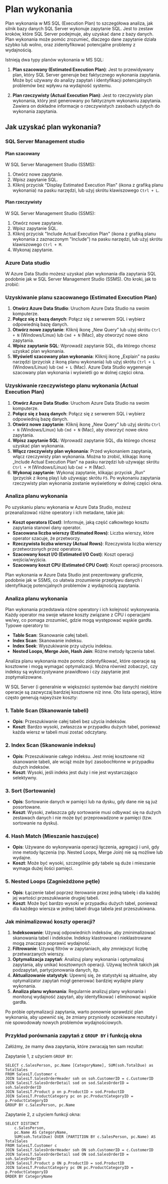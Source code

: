 # Plan wykonania

Plan wykonania w MS SQL (Execution Plan) to szczegółowa analiza, jak silnik bazy danych SQL Server wykonuje zapytanie SQL. Jest to zestaw kroków, które SQL Server podejmuje, aby uzyskać dane z bazy danych. Plan wykonania może pomóc zrozumieć, dlaczego dane zapytanie działa szybko lub wolno, oraz zidentyfikować potencjalne problemy z wydajnością.

Istnieją dwa typy planów wykonania w MS SQL:

1. **Plan szacowany (Estimated Execution Plan)**: Jest to przewidywany plan, który SQL Server generuje bez faktycznego wykonania zapytania. Może być używany do analizy zapytań i identyfikacji potencjalnych problemów bez wpływu na wydajność systemu.
    
2. **Plan rzeczywisty (Actual Execution Plan)**: Jest to rzeczywisty plan wykonania, który jest generowany po faktycznym wykonaniu zapytania. Zawiera on dokładne informacje o rzeczywistych zasobach użytych do wykonania zapytania.
    

## Jak uzyskać plan wykonania?

### SQL Server Management studio

#### Plan szacowany

W SQL Server Management Studio (SSMS):

1. Otwórz nowe zapytanie.
2. Wpisz zapytanie SQL.
3. Kliknij przycisk "Display Estimated Execution Plan" (ikona z grafiką planu wykonania) na pasku narzędzi, lub użyj skrótu klawiszowego `Ctrl + L`.

#### Plan rzeczywisty

W SQL Server Management Studio (SSMS):

1. Otwórz nowe zapytanie.
2. Wpisz zapytanie SQL.
3. Kliknij przycisk "Include Actual Execution Plan" (ikona z grafiką planu wykonania z zaznaczonym "Include") na pasku narzędzi, lub użyj skrótu klawiszowego `Ctrl + M`.
4. Wykonaj zapytanie.

### Azure Data studio

W Azure Data Studio możesz uzyskać plan wykonania dla zapytania SQL podobnie jak w SQL Server Management Studio (SSMS). Oto kroki, jak to zrobić:

### Uzyskiwanie planu szacowanego (Estimated Execution Plan)

1. **Otwórz Azure Data Studio**: Uruchom Azure Data Studio na swoim komputerze.
2. **Połącz się z bazą danych**: Połącz się z serwerem SQL i wybierz odpowiednią bazę danych.
3. **Otwórz nowe zapytanie**: Kliknij ikonę „New Query” lub użyj skrótu `Ctrl + N` (Windows/Linux) lub `Cmd + N` (Mac), aby otworzyć nowe okno zapytania.
4. **Wpisz zapytanie SQL**: Wprowadź zapytanie SQL, dla którego chcesz uzyskać plan wykonania.
5. **Wyświetl szacowany plan wykonania**: Kliknij ikonę „Explain” na pasku narzędzi (przycisk z ikoną planu wykonania) lub użyj skrótu `Ctrl + L` (Windows/Linux) lub `Cmd + L` (Mac). Azure Data Studio wygeneruje szacowany plan wykonania i wyświetli go w dolnej części okna.

### Uzyskiwanie rzeczywistego planu wykonania (Actual Execution Plan)

1. **Otwórz Azure Data Studio**: Uruchom Azure Data Studio na swoim komputerze.
2. **Połącz się z bazą danych**: Połącz się z serwerem SQL i wybierz odpowiednią bazę danych.
3. **Otwórz nowe zapytanie**: Kliknij ikonę „New Query” lub użyj skrótu `Ctrl + N` (Windows/Linux) lub `Cmd + N` (Mac), aby otworzyć nowe okno zapytania.
4. **Wpisz zapytanie SQL**: Wprowadź zapytanie SQL, dla którego chcesz uzyskać plan wykonania.
5. **Włącz rzeczywisty plan wykonania**: Przed wykonaniem zapytania, włącz rzeczywisty plan wykonania. Można to zrobić, klikając ikonę „Include Actual Execution Plan” na pasku narzędzi lub używając skrótu `Ctrl + M` (Windows/Linux) lub `Cmd + M` (Mac).
6. **Wykonaj zapytanie**: Wykonaj zapytanie, klikając przycisk „Run” (przycisk z ikoną play) lub używając skrótu `F5`. Po wykonaniu zapytania rzeczywisty plan wykonania zostanie wyświetlony w dolnej części okna.

### Analiza planu wykonania

Po uzyskaniu planu wykonania w Azure Data Studio, możesz przeanalizować różne operatory i ich metadane, takie jak:

- **Koszt operatora (Cost)**: Informuje, jaką część całkowitego kosztu zapytania stanowi dany operator.
- **Szacowana liczba wierszy (Estimated Rows)**: Liczba wierszy, które operator szacuje, że przetworzy.
- **Rzeczywista liczba wierszy (Actual Rows)**: Rzeczywista liczba wierszy przetworzonych przez operatora.
- **Szacowany koszt I/O (Estimated I/O Cost)**: Koszt operacji wejścia/wyjścia.
- **Szacowany koszt CPU (Estimated CPU Cost)**: Koszt operacji procesora.

Plan wykonania w Azure Data Studio jest prezentowany graficznie, podobnie jak w SSMS, co ułatwia zrozumienie przepływu danych i identyfikację potencjalnych problemów z wydajnością zapytania.

### Analiza planu wykonania

Plan wykonania przedstawia różne operatory i ich kolejność wykonywania. Każdy operator ma swoje własne koszty związane z CPU i operacjami we/wy, co pomaga zrozumieć, gdzie mogą występować wąskie gardła. Typowe operatory to:

- **Table Scan**: Skanowanie całej tabeli.
- **Index Scan**: Skanowanie indeksu.
- **Index Seek**: Wyszukiwanie przy użyciu indeksu.
- **Nested Loops, Merge Join, Hash Join**: Różne metody łączenia tabel.

Analiza planu wykonania może pomóc zidentyfikować, które operacje są kosztowne i mogą wymagać optymalizacji. Można również zobaczyć, czy indeksy są wykorzystywane prawidłowo i czy zapytanie jest zoptymalizowane.

W SQL Server (i generalnie w większości systemów baz danych) niektóre operacje są zazwyczaj bardziej kosztowne niż inne. Oto lista operacji, które często generują najwyższe koszty:

### 1\. **Table Scan (Skanowanie tabeli)**

- **Opis**: Przeszukiwanie całej tabeli bez użycia indeksów.
- **Koszt**: Bardzo wysoki, zwłaszcza w przypadku dużych tabel, ponieważ każda wiersz w tabeli musi zostać odczytany.

### 2\. **Index Scan (Skanowanie indeksu)**

- **Opis**: Przeszukiwanie całego indeksu. Jest mniej kosztowne niż skanowanie tabeli, ale wciąż może być zasobochłonne w przypadku dużych indeksów.
- **Koszt**: Wysoki, jeśli indeks jest duży i nie jest wystarczająco selektywny.

### 3\. **Sort (Sortowanie)**

- **Opis**: Sortowanie danych w pamięci lub na dysku, gdy dane nie są już posortowane.
- **Koszt**: Wysoki, zwłaszcza gdy sortowanie musi odbywać się na dużych zestawach danych i nie może być przeprowadzone w pamięci (tzw. sortowanie na dysku).

### 4\. **Hash Match (Mieszanie haszujące)**

- **Opis**: Używane do wykonywania operacji łączenia, agregacji i unii, gdy inne metody łączenia (np. Nested Loops, Merge Join) nie są możliwe lub wydajne.
- **Koszt**: Może być wysoki, szczególnie gdy tabele są duże i mieszanie wymaga dużej ilości pamięci.

### 5\. **Nested Loops (Zagnieżdżone pętle)**

- **Opis**: Łączenie tabel poprzez iterowanie przez jedną tabelę i dla każdej jej wartości przeszukiwanie drugiej tabeli.
- **Koszt**: Może być bardzo wysoki w przypadku dużych tabel, ponieważ dla każdego wiersza w jednej tabeli druga tabela jest przeszukiwana.

### Jak minimalizować koszty operacji?

1. **Indeksowanie**: Używaj odpowiednich indeksów, aby zminimalizować skanowania tabel i indeksów. Indeksy klastrowane i nieklastrowane mogą znacząco poprawić wydajność.
2. **Filtrowanie**: Używaj filtrów w zapytaniach, aby zmniejszyć liczbę przetwarzanych wierszy.
3. **Optymalizacja zapytań**: Analizuj plany wykonania i optymalizuj zapytania, aby unikać kosztownych operacji. Używaj technik takich jak podzapytań, partycjonowania danych, itp.
4. **Aktualizowanie statystyk**: Upewnij się, że statystyki są aktualne, aby optymalizator zapytań mógł generować bardziej wydajne plany wykonania.
5. **Analiza planu wykonania**: Regularnie analizuj plany wykonania i monitoruj wydajność zapytań, aby identyfikować i eliminować wąskie gardła.

Po próbie optymalizacji zapytania, warto ponownie sprawdzić plan wykonania, aby upewnić się, że zmiany przyniosły oczekiwane rezultaty i nie spowodowały nowych problemów wydajnościowych.

### Przykład porównania zapytań z `GROUP BY` i funkcją okna

Załóżmy, że mamy dwa zapytania, które zwracają ten sam rezultat:

Zapytanie 1, z użyciem `GROUP BY`:

```
SELECT c.SalesPerson, pc.Name [CategoryName], SUM(soh.TotalDue) as TotalSales
FROM SalesLT.Customer c 
JOIN SalesLT.SalesOrderHeader soh on soh.CustomerID = c.CustomerID
JOIN SalesLT.SalesOrderDetail sod on sod.SalesOrderID = soh.SalesOrderID
JOIN SalesLT.Product p on p.ProductID = sod.ProductID
JOIN SalesLT.ProductCategory pc on pc.ProductCategoryID = p.ProductCategoryID
GROUP BY c.SalesPerson, pc.Name

```

Zapytanie 2, z użyciem funkcji okna:

```
SELECT DISTINCT 
    c.SalesPerson,
    pc.Name AS CategoryName,
    SUM(soh.TotalDue) OVER (PARTITION BY c.SalesPerson, pc.Name) AS TotalSales
FROM SalesLT.Customer c 
JOIN SalesLT.SalesOrderHeader soh ON soh.CustomerID = c.CustomerID
JOIN SalesLT.SalesOrderDetail sod ON sod.SalesOrderID = soh.SalesOrderID
JOIN SalesLT.Product p ON p.ProductID = sod.ProductID
JOIN SalesLT.ProductCategory pc ON pc.ProductCategoryID = p.ProductCategoryID
ORDER BY CategoryName 

```
